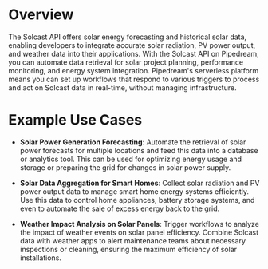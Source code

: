 # Overview

The Solcast API offers solar energy forecasting and historical solar data, enabling developers to integrate accurate solar radiation, PV power output, and weather data into their applications. With the Solcast API on Pipedream, you can automate data retrieval for solar project planning, performance monitoring, and energy system integration. Pipedream's serverless platform means you can set up workflows that respond to various triggers to process and act on Solcast data in real-time, without managing infrastructure.

# Example Use Cases

- **Solar Power Generation Forecasting**: Automate the retrieval of solar power forecasts for multiple locations and feed this data into a database or analytics tool. This can be used for optimizing energy usage and storage or preparing the grid for changes in solar power supply.

- **Solar Data Aggregation for Smart Homes**: Collect solar radiation and PV power output data to manage smart home energy systems efficiently. Use this data to control home appliances, battery storage systems, and even to automate the sale of excess energy back to the grid.

- **Weather Impact Analysis on Solar Panels**: Trigger workflows to analyze the impact of weather events on solar panel efficiency. Combine Solcast data with weather apps to alert maintenance teams about necessary inspections or cleaning, ensuring the maximum efficiency of solar installations.
